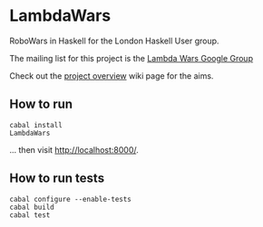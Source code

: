 LambdaWars
==========

RoboWars in Haskell for the London Haskell User group.

The mailing list for this project is the [Lambda Wars Google Group](https://groups.google.com/forum/?fromgroups#!forum/lambdawars)

Check out the [project overview](https://github.com/andreyLevushkin/LambdaWars/wiki/Project-Overview) wiki page for the aims.

## How to run
    cabal install
    LambdaWars

... then visit [http://localhost:8000/](http://localhost:8000/).

## How to run tests
    cabal configure --enable-tests
    cabal build
    cabal test
